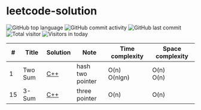 # leetcode-solution

![GitHub top language](https://img.shields.io/github/languages/top/yangj96/leetcode-solution)
![GitHub commit activity](https://img.shields.io/github/commit-activity/m/yangj96/leetcode-solution)
![GitHub last commit](https://img.shields.io/github/last-commit/yangj96/leetcode-solution)
![Total visitor](https://visitor-count-badge.herokuapp.com/total.svg?repo_id=yangj96.leetcode-solution)
![Visitors in today](https://visitor-count-badge.herokuapp.com/today.svg?repo_id=yangj96.leetcode-solution)

| # | Title | Solution | Note | Time complexity | Space complexity |
|---| ----- | -------- | --- | --------------- | ---------------- |
|1| Two Sum | [C++](./1.two-sum.cpp) | hash <br> two pointer | O(n) <br> O(nlgn) | O(n) <br> O(n)|
|15| 3-Sum | [C++](./15.3-sum.cpp) | three pointer | O(n) | O(n) |